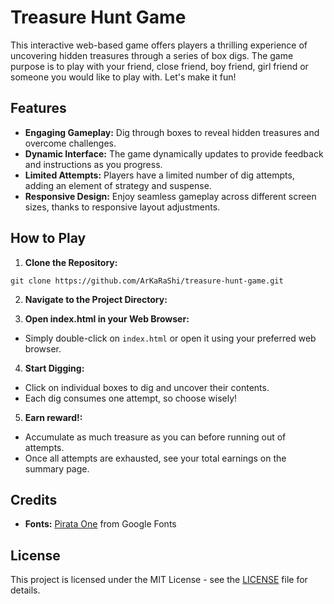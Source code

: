 # Treasure Hunt Game

This interactive web-based game offers players a thrilling experience of uncovering hidden treasures through a series of box digs. The game purpose is to play with your friend, close friend, boy friend, girl friend or someone you would like to play with. Let's make it fun!

## Features

- **Engaging Gameplay:** Dig through boxes to reveal hidden treasures and overcome challenges.
- **Dynamic Interface:** The game dynamically updates to provide feedback and instructions as you progress.
- **Limited Attempts:** Players have a limited number of dig attempts, adding an element of strategy and suspense.
- **Responsive Design:** Enjoy seamless gameplay across different screen sizes, thanks to responsive layout adjustments.

## How to Play

1. **Clone the Repository:**
```
git clone https://github.com/ArKaRaShi/treasure-hunt-game.git
```
2. **Navigate to the Project Directory:**

3. **Open index.html in your Web Browser:**
- Simply double-click on `index.html` or open it using your preferred web browser.

4. **Start Digging:**
- Click on individual boxes to dig and uncover their contents.
- Each dig consumes one attempt, so choose wisely!

5. **Earn reward!:**
- Accumulate as much treasure as you can before running out of attempts.
- Once all attempts are exhausted, see your total earnings on the summary page.

## Credits

- **Fonts:** [Pirata One](https://fonts.google.com/specimen/Pirata+One) from Google Fonts

## License

This project is licensed under the MIT License - see the [LICENSE](LICENSE) file for details.

